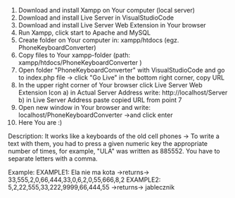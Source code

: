 1. Download and install Xampp on Your computer (local server)
2. Download and install Live Server in VisualStudioCode
3. Download and install Live Server Web Extension in Your browser
4. Run Xampp, click start to Apache and MySQL
5. Create folder on Your computer in: xampp/htdocs (egz. PhoneKeyboardConverter)
6. Copy files to Your xampp-folder (path:  xampp/htdocs/PhoneKeyboardConverter )
7. Open folder "PhoneKeyboardConverter" with VisualStudioCode and go to index.php file -> click "Go Live" in the bottom right corner, copy URL
8. In the upper right corner of Your browser click Live Server Web Extension Icon
  a) in Actual Server Address write:   http://localhost/Server
  b) in Live Server Address paste copied URL from point 7
9. Open new window in Your browser and write:   localhost/PhoneKeyboardConverter   ->and click enter
10. Here You are :)


Description:
It works like a keyboards of the old cell phones -> To write a text with them, you had to press a given numeric key the appropriate number of times, for example, "ULA" was written as 885552. You have to separate letters with a comma.

Example:
EXAMPLE1: Ela nie ma kota   ->returns->   33,555,2,0,66,444,33,0,6,2,0,55,666,8,2
EXAMPLE2: 5,2,22,555,33,222,9999,66,444,55    ->returns->   jablecznik
